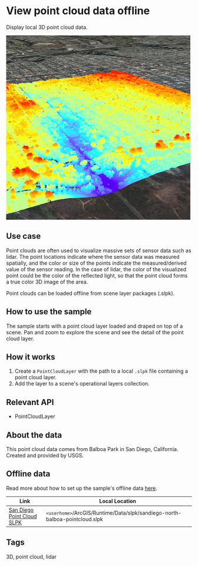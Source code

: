 # View point cloud data offline

Display local 3D point cloud data.

![](screenshot.png)

## Use case

Point clouds are often used to visualize massive sets of sensor data such as lidar. The point locations indicate where the sensor data was measured spatially, and the color or size of the points indicate the measured/derived value of the sensor reading. In the case of lidar, the color of the visualized point could be the color of the reflected light, so that the point cloud forms a true color 3D image of the area.

Point clouds can be loaded offline from scene layer packages (.slpk).

## How to use the sample

The sample starts with a point cloud layer loaded and draped on top of a scene. Pan and zoom to explore the scene and see the detail of the point cloud layer.

## How it works

1. Create a `PointCloudLayer` with the path to a local `.slpk` file containing a point cloud layer.
2. Add the layer to a scene's operational layers collection.

## Relevant API

* PointCloudLayer

## About the data

This point cloud data comes from Balboa Park in San Diego, California. Created and provided by USGS.

## Offline data

Read more about how to set up the sample's offline data [here](http://links.esri.com/ArcGISRuntimeQtSamples#use-offline-data-in-the-samples).

Link | Local Location
---------|-------|
|[San Diego Point Cloud SLPK](https://www.arcgis.com/home/item.html?id=34da965ca51d4c68aa9b3a38edb29e00)| `<userhome>`/ArcGIS/Runtime/Data/slpk/sandiego-north-balboa-pointcloud.slpk |

## Tags

3D, point cloud, lidar
